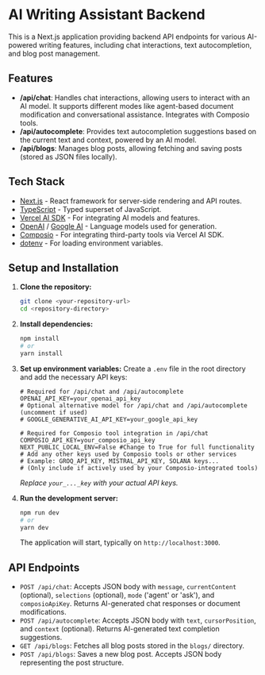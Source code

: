 # AI Writing Assistant Backend

This is a Next.js application providing backend API endpoints for various AI-powered writing features, including chat interactions, text autocompletion, and blog post management.

## Features

*   **/api/chat**: Handles chat interactions, allowing users to interact with an AI model. It supports different modes like agent-based document modification and conversational assistance. Integrates with Composio tools.
*   **/api/autocomplete**: Provides text autocompletion suggestions based on the current text and context, powered by an AI model.
*   **/api/blogs**: Manages blog posts, allowing fetching and saving posts (stored as JSON files locally).

## Tech Stack

*   [Next.js](https://nextjs.org/) - React framework for server-side rendering and API routes.
*   [TypeScript](https://www.typescriptlang.org/) - Typed superset of JavaScript.
*   [Vercel AI SDK](https://sdk.vercel.ai/) - For integrating AI models and features.
*   [OpenAI](https://openai.com/) / [Google AI](https://ai.google/) - Language models used for generation.
*   [Composio](https://composio.dev/) - For integrating third-party tools via Vercel AI SDK.
*   [dotenv](https://github.com/motdotla/dotenv) - For loading environment variables.

## Setup and Installation

1.  **Clone the repository:**
    ```bash
    git clone <your-repository-url>
    cd <repository-directory>
    ```

2.  **Install dependencies:**
    ```bash
    npm install
    # or
    yarn install
    ```

3.  **Set up environment variables:**
    Create a `.env` file in the root directory and add the necessary API keys:
    ```env
    # Required for /api/chat and /api/autocomplete
    OPENAI_API_KEY=your_openai_api_key 
    # Optional alternative model for /api/chat and /api/autocomplete (uncomment if used)
    # GOOGLE_GENERATIVE_AI_API_KEY=your_google_api_key 

    # Required for Composio tool integration in /api/chat
    COMPOSIO_API_KEY=your_composio_api_key 
    NEXT_PUBLIC_LOCAL_ENV=False #Change to True for full functionality
    # Add any other keys used by Composio tools or other services
    # Example: GROQ_API_KEY, MISTRAL_API_KEY, SOLANA keys... 
    # (Only include if actively used by your Composio-integrated tools)

    ```
    *Replace `your_..._key` with your actual API keys.*

4.  **Run the development server:**
    ```bash
    npm run dev
    # or
    yarn dev
    ```
    The application will start, typically on `http://localhost:3000`.

## API Endpoints

*   `POST /api/chat`: Accepts JSON body with `message`, `currentContent` (optional), `selections` (optional), `mode` ('agent' or 'ask'), and `composioApiKey`. Returns AI-generated chat responses or document modifications.
*   `POST /api/autocomplete`: Accepts JSON body with `text`, `cursorPosition`, and `context` (optional). Returns AI-generated text completion suggestions.
*   `GET /api/blogs`: Fetches all blog posts stored in the `blogs/` directory.
*   `POST /api/blogs`: Saves a new blog post. Accepts JSON body representing the post structure. 